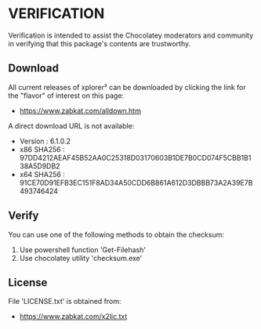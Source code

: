 # VERIFICATION
Verification is intended to assist the Chocolatey moderators and community in verifying that this package's contents are trustworthy.

## Download
All current releases of xplorer² can be downloaded by clicking the link
for the "flavor" of interest on this page:

- https://www.zabkat.com/alldown.htm

A direct download URL is not available:  

- Version    : 6.1.0.2
- x86 SHA256 : 97DD4212AEAF45B52AA0C25318D03170603B1DE7B0CD074F5CBB1B138A5D9DB2
- x64 SHA256 : 91CE70D91EFB3EC151F8AD34A50CDD6B861A612D3DBBB73A2A39E7B493746424

## Verify
You can use one of the following methods to obtain the checksum:
1. Use powershell function 'Get-Filehash'
2. Use chocolatey utility 'checksum.exe'


## License
File 'LICENSE.txt' is obtained from:
- https://www.zabkat.com/x2lic.txt
